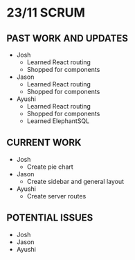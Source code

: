 # 23/11 SCRUM

## PAST WORK AND UPDATES
- Josh
  - Learned React routing
  - Shopped for components
- Jason
  - Learned React routing
  - Shopped for components
- Ayushi
  - Learned React routing
  - Shopped for components
  - Learned ElephantSQL

## CURRENT WORK
- Josh
  - Create pie chart
- Jason
  - Create sidebar and general layout
- Ayushi
  - Create server routes

## POTENTIAL ISSUES
- Josh
- Jason
- Ayushi